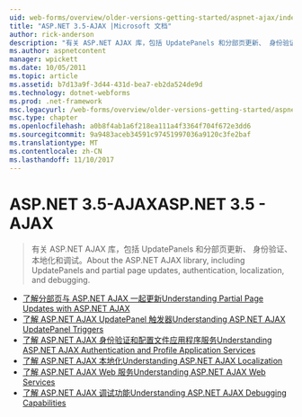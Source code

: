 ```yaml
---
uid: web-forms/overview/older-versions-getting-started/aspnet-ajax/index
title: "ASP.NET 3.5-AJAX |Microsoft 文档"
author: rick-anderson
description: "有关 ASP.NET AJAX 库，包括 UpdatePanels 和分部页更新、 身份验证、 本地化和调试。"
ms.author: aspnetcontent
manager: wpickett
ms.date: 10/05/2011
ms.topic: article
ms.assetid: b7d13a9f-3d44-431d-bea7-eb2da524de9d
ms.technology: dotnet-webforms
ms.prod: .net-framework
msc.legacyurl: /web-forms/overview/older-versions-getting-started/aspnet-ajax
msc.type: chapter
ms.openlocfilehash: a0b8f4ab1a6f218ea111a4f3364f704f672e3dd6
ms.sourcegitcommit: 9a9483aceb34591c97451997036a9120c3fe2baf
ms.translationtype: MT
ms.contentlocale: zh-CN
ms.lasthandoff: 11/10/2017
---
```

<a name="aspnet-35---ajax"></a><span data-ttu-id="55cb1-103">ASP.NET 3.5-AJAX</span><span class="sxs-lookup"><span data-stu-id="55cb1-103">ASP.NET 3.5 - AJAX</span></span>
====================
> <span data-ttu-id="55cb1-104">有关 ASP.NET AJAX 库，包括 UpdatePanels 和分部页更新、 身份验证、 本地化和调试。</span><span class="sxs-lookup"><span data-stu-id="55cb1-104">About the ASP.NET AJAX library, including UpdatePanels and partial page updates, authentication, localization, and debugging.</span></span>


- [<span data-ttu-id="55cb1-105">了解分部页与 ASP.NET AJAX 一起更新</span><span class="sxs-lookup"><span data-stu-id="55cb1-105">Understanding Partial Page Updates with ASP.NET AJAX</span></span>](understanding-partial-page-updates-with-asp-net-ajax.md)
- [<span data-ttu-id="55cb1-106">了解 ASP.NET AJAX UpdatePanel 触发器</span><span class="sxs-lookup"><span data-stu-id="55cb1-106">Understanding ASP.NET AJAX UpdatePanel Triggers</span></span>](understanding-asp-net-ajax-updatepanel-triggers.md)
- [<span data-ttu-id="55cb1-107">了解 ASP.NET AJAX 身份验证和配置文件应用程序服务</span><span class="sxs-lookup"><span data-stu-id="55cb1-107">Understanding ASP.NET AJAX Authentication and Profile Application Services</span></span>](understanding-asp-net-ajax-authentication-and-profile-application-services.md)
- [<span data-ttu-id="55cb1-108">了解 ASP.NET AJAX 本地化</span><span class="sxs-lookup"><span data-stu-id="55cb1-108">Understanding ASP.NET AJAX Localization</span></span>](understanding-asp-net-ajax-localization.md)
- [<span data-ttu-id="55cb1-109">了解 ASP.NET AJAX Web 服务</span><span class="sxs-lookup"><span data-stu-id="55cb1-109">Understanding ASP.NET AJAX Web Services</span></span>](understanding-asp-net-ajax-web-services.md)
- [<span data-ttu-id="55cb1-110">了解 ASP.NET AJAX 调试功能</span><span class="sxs-lookup"><span data-stu-id="55cb1-110">Understanding ASP.NET AJAX Debugging Capabilities</span></span>](understanding-asp-net-ajax-debugging-capabilities.md)
